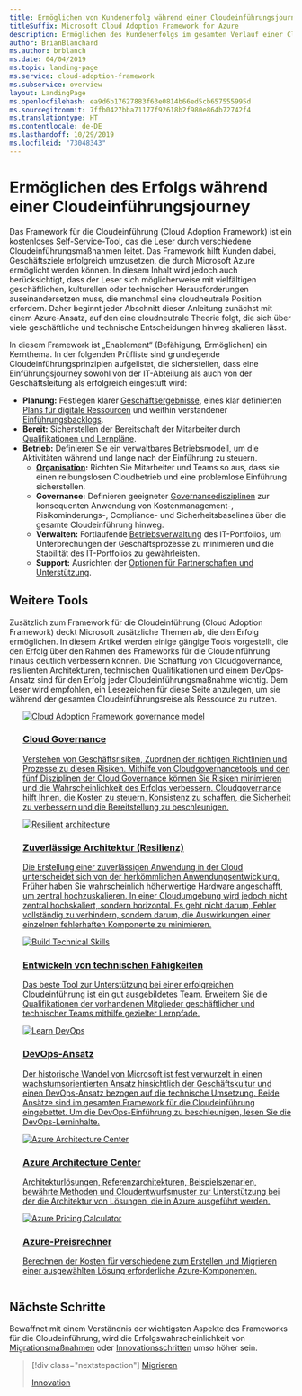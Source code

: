 ```yaml
---
title: Ermöglichen von Kundenerfolg während einer Cloudeinführungsjourney
titleSuffix: Microsoft Cloud Adoption Framework for Azure
description: Ermöglichen des Kundenerfolgs im gesamten Verlauf einer Cloudeinführungsjourney
author: BrianBlanchard
ms.author: brblanch
ms.date: 04/04/2019
ms.topic: landing-page
ms.service: cloud-adoption-framework
ms.subservice: overview
layout: LandingPage
ms.openlocfilehash: ea9d6b17627883f63e0814b66ed5cb657555995d
ms.sourcegitcommit: 7ffb0427bba71177f92618b2f980e864b72742f4
ms.translationtype: HT
ms.contentlocale: de-DE
ms.lasthandoff: 10/29/2019
ms.locfileid: "73048343"
---
```

# <a name="enable-success-during-a-cloud-adoption-journey"></a>Ermöglichen des Erfolgs während einer Cloudeinführungsjourney

Das Framework für die Cloudeinführung (Cloud Adoption Framework) ist ein kostenloses Self-Service-Tool, das die Leser durch verschiedene Cloudeinführungsmaßnahmen leitet. Das Framework hilft Kunden dabei, Geschäftsziele erfolgreich umzusetzen, die durch Microsoft Azure ermöglicht werden können. In diesem Inhalt wird jedoch auch berücksichtigt, dass der Leser sich möglicherweise mit vielfältigen geschäftlichen, kulturellen oder technischen Herausforderungen auseinandersetzen muss, die manchmal eine cloudneutrale Position erfordern. Daher beginnt jeder Abschnitt dieser Anleitung zunächst mit einem Azure-Ansatz, auf den eine cloudneutrale Theorie folgt, die sich über viele geschäftliche und technische Entscheidungen hinweg skalieren lässt.

In diesem Framework ist „Enablement“ (Befähigung, Ermöglichen) ein Kernthema. In der folgenden Prüfliste sind grundlegende Cloudeinführungsprinzipien aufgelistet, die sicherstellen, dass eine Einführungsjourney sowohl von der IT-Abteilung als auch von der Geschäftsleitung als erfolgreich eingestuft wird:

- **Planung:** Festlegen klarer [Geschäftsergebnisse](../strategy/business-outcomes/index.md), eines klar definierten [Plans für digitale Ressourcen](../digital-estate/index.md) und weithin verstandener [Einführungsbacklogs](../migrate/migration-considerations/prerequisites/migration-backlog-review.md).
- **Bereit:** Sicherstellen der Bereitschaft der Mitarbeiter durch [Qualifikationen und Lernpläne](../ready/technical-skills.md).
- **Betrieb:** Definieren Sie ein verwaltbares Betriebsmodell, um die Aktivitäten während und lange nach der Einführung zu steuern.
  - **[Organisation](../organize/index.md):** Richten Sie Mitarbeiter und Teams so aus, dass sie einen reibungslosen Cloudbetrieb und eine problemlose Einführung sicherstellen.
  - **Governance:** Definieren geeigneter [Governancedisziplinen](../govern/index.md) zur konsequenten Anwendung von Kostenmanagement-, Risikominderungs-, Compliance- und Sicherheitsbaselines über die gesamte Cloudeinführung hinweg.
  - **Verwalten:** Fortlaufende [Betriebsverwaltung](../manage/index.md) des IT-Portfolios, um Unterbrechungen der Geschäftsprozesse zu minimieren und die Stabilität des IT-Portfolios zu gewährleisten.
  - **Support:** Ausrichten der [Optionen für Partnerschaften und Unterstützung](../migrate/migration-considerations/assess/partnership-options.md).

## <a name="additional-tools"></a>Weitere Tools

Zusätzlich zum Framework für die Cloudeinführung (Cloud Adoption Framework) deckt Microsoft zusätzliche Themen ab, die den Erfolg ermöglichen. In diesem Artikel werden einige gängige Tools vorgestellt, die den Erfolg über den Rahmen des Frameworks für die Cloudeinführung hinaus deutlich verbessern können. Die Schaffung von Cloudgovernance, resilienten Architekturen, technischen Qualifikationen und einem DevOps-Ansatz sind für den Erfolg jeder Cloudeinführungsmaßnahme wichtig. Dem Leser wird empfohlen, ein Lesezeichen für diese Seite anzulegen, um sie während der gesamten Cloudeinführungsreise als Ressource zu nutzen.

<!-- markdownlint-disable MD033 -->

<ul class="panelContent cardsH">
<li style="display: flex; flex-direction: column;">
    <a href="../govern/guides/index.md" style="display: flex; flex-direction: column; flex: 1 0 auto;">
        <div class="cardSize" style="flex: 1 0 auto; display: flex;">
            <div class="cardPadding" style="display: flex;">
                <div class="card">
                    <div class="cardImageOuter">
                        <div class="cardImage bgdAccent1">
                            <img alt="Cloud Adoption Framework governance model" src="../_images/operational-transformation-govern-highres.png" data-linktype="external" />
                        </div>
                    </div>
                    <div class="cardText">
                        <h3>Cloud Governance</h3>
                        <p>Verstehen von Geschäftsrisiken, Zuordnen der richtigen Richtlinien und Prozesse zu diesen Risiken. Mithilfe von Cloudgovernancetools und den fünf Disziplinen der Cloud Governance können Sie Risiken minimieren und die Wahrscheinlichkeit des Erfolgs verbessern. Cloudgovernance hilft Ihnen, die Kosten zu steuern, Konsistenz zu schaffen, die Sicherheit zu verbessern und die Bereitstellung zu beschleunigen.</p>
                    </div>
                </div>
            </div>
        </div>
    </a>
</li>
<li style="display: flex; flex-direction: column;">
    <a href="https://docs.microsoft.com/azure/architecture/reliability" style="display: flex; flex-direction: column; flex: 1 0 auto;">
        <div class="cardSize" style="flex: 1 0 auto; display: flex;">
            <div class="cardPadding" style="display: flex;">
                <div class="card">
                    <div class="cardImageOuter">
                        <div class="cardImage bgdAccent1">
                            <img alt="Resilient architecture" src="https://docs.microsoft.com/azure/architecture/resiliency/images/redundancy.svg" data-linktype="external" />
                        </div>
                    </div>
                    <div class="cardText">
                        <h3>Zuverlässige Architektur (Resilienz)</h3>
                        <p>Die Erstellung einer zuverlässigen Anwendung in der Cloud unterscheidet sich von der herkömmlichen Anwendungsentwicklung. Früher haben Sie wahrscheinlich höherwertige Hardware angeschafft, um zentral hochzuskalieren. In einer Cloudumgebung wird jedoch nicht zentral hochskaliert, sondern horizontal. Es geht nicht darum, Fehler vollständig zu verhindern, sondern darum, die Auswirkungen einer einzelnen fehlerhaften Komponente zu minimieren.</p>
                    </div>
                </div>
            </div>
        </div>
    </a>
</li>
<li style="display: flex; flex-direction: column;">
    <a href="../ready/technical-skills.md" style="display: flex; flex-direction: column; flex: 1 0 auto;">
        <div class="cardSize" style="flex: 1 0 auto; display: flex;">
            <div class="cardPadding" style="display: flex;">
                <div class="card">
                    <div class="cardImageOuter">
                        <div class="cardImage bgdAccent1">
                            <img alt="Build Technical Skills" src="https://docs.microsoft.com/media/learn/Product/Learn/learningpath_graphic.svg" data-linktype="external" />
                        </div>
                    </div>
                    <div class="cardText">
                        <h3>Entwickeln von technischen Fähigkeiten</h3>
                        <p>Das beste Tool zur Unterstützung bei einer erfolgreichen Cloudeinführung ist ein gut ausgebildetes Team. Erweitern Sie die Qualifikationen der vorhandenen Mitglieder geschäftlicher und technischer Teams mithilfe gezielter Lernpfade.</p>
                    </div>
                </div>
            </div>
        </div>
    </a>
</li>
<li style="display: flex; flex-direction: column;">
    <a href="https://docs.microsoft.com/azure/devops/learn/" style="display: flex; flex-direction: column; flex: 1 0 auto;">
        <div class="cardSize" style="flex: 1 0 auto; display: flex;">
            <div class="cardPadding" style="display: flex;">
                <div class="card">
                    <div class="cardImageOuter">
                        <div class="cardImage bgdAccent1">
                            <img alt="Learn DevOps" src="https://docs.microsoft.com/azure/devops/learn/_img/learn-devops.svg" data-linktype="external" />
                        </div>
                    </div>
                    <div class="cardText">
                        <h3>DevOps-Ansatz</h3>
                        <p>Der historische Wandel von Microsoft ist fest verwurzelt in einen wachstumsorientierten Ansatz hinsichtlich der Geschäftskultur und einen DevOps-Ansatz bezogen auf die technische Umsetzung. Beide Ansätze sind im gesamten Framework für die Cloudeinführung eingebettet. Um die DevOps-Einführung zu beschleunigen, lesen Sie die DevOps-Lerninhalte.</p>
                    </div>
                </div>
            </div>
        </div>
    </a>
</li>
<li style="display: flex; flex-direction: column;">
    <a href="https://docs.microsoft.com/azure/architecture/" style="display: flex; flex-direction: column; flex: 1 0 auto;">
        <div class="cardSize" style="flex: 1 0 auto; display: flex;">
            <div class="cardPadding" style="display: flex;">
                <div class="card">
                    <div class="cardImageOuter">
                        <div class="cardImage bgdAccent1">
                            <img alt="Azure Architecture Center" src="https://docs.microsoft.com/azure/architecture/example-scenario/data/media/architecture-data-warehouse.png" data-linktype="external" />
                        </div>
                    </div>
                    <div class="cardText">
                        <h3>Azure Architecture Center</h3>
                        <p>Architekturlösungen, Referenzarchitekturen, Beispielszenarien, bewährte Methoden und Cloudentwurfsmuster zur Unterstützung bei der die Architektur von Lösungen, die in Azure ausgeführt werden.</p>
                    </div>
                </div>
            </div>
        </div>
    </a>
</li>
<li style="display: flex; flex-direction: column;">
    <a href="https://azure.microsoft.com/pricing/calculator/" style="display: flex; flex-direction: column; flex: 1 0 auto;">
        <div class="cardSize" style="flex: 1 0 auto; display: flex;">
            <div class="cardPadding" style="display: flex;">
                <div class="card">
                    <div class="cardImageOuter">
                        <div class="cardImage bgdAccent1">
                            <img alt="Azure Pricing Calculator" src="../_images/calculator-preview.png" data-linktype="external" />
                        </div>
                    </div>
                    <div class="cardText">
                        <h3>Azure-Preisrechner</h3>
                        <p>Berechnen der Kosten für verschiedene zum Erstellen und Migrieren einer ausgewählten Lösung erforderliche Azure-Komponenten.</p>
                    </div>
                </div>
            </div>
        </div>
    </a>
</li>
</ul>

<!-- markdownlint-enable MD033 -->

## <a name="next-steps"></a>Nächste Schritte

Bewaffnet mit einem Verständnis der wichtigsten Aspekte des Frameworks für die Cloudeinführung, wird die Erfolgswahrscheinlichkeit von [Migrationsmaßnahmen](./migrate.md) oder [Innovationsschritten](./innovate.md) umso höher sein.

> [!div class="nextstepaction"]
> [Migrieren](./migrate.md)
>
> [Innovation](./innovate.md)
